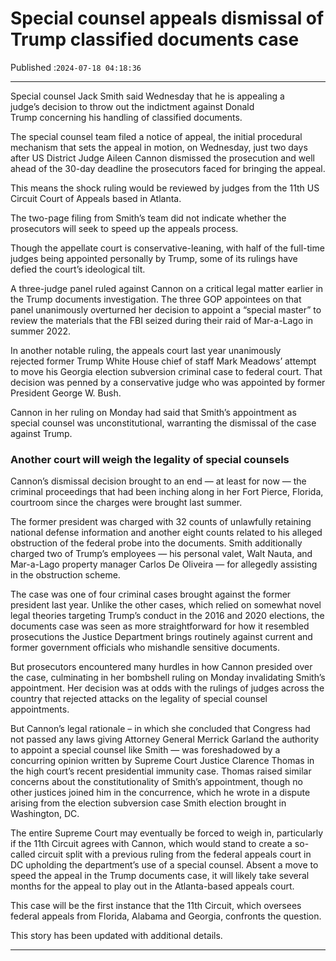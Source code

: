 # Special counsel appeals dismissal of Trump classified documents case

Published :`2024-07-18 04:18:36`

---

Special counsel Jack Smith said Wednesday that he is appealing a judge’s decision to throw out the indictment against Donald Trump concerning his handling of classified documents.

The special counsel team filed a notice of appeal, the initial procedural mechanism that sets the appeal in motion, on Wednesday, just two days after US District Judge Aileen Cannon dismissed the prosecution and well ahead of the 30-day deadline the prosecutors faced for bringing the appeal.

This means the shock ruling would be reviewed by judges from the 11th US Circuit Court of Appeals based in Atlanta.

The two-page filing from Smith’s team did not indicate whether the prosecutors will seek to speed up the appeals process.

Though the appellate court is conservative-leaning, with half of the full-time judges being appointed personally by Trump, some of its rulings have defied the court’s ideological tilt.

A three-judge panel ruled against Cannon on a critical legal matter earlier in the Trump documents investigation. The three GOP appointees on that panel unanimously overturned her decision to appoint a “special master” to review the materials that the FBI seized during their raid of Mar-a-Lago in summer 2022.

In another notable ruling, the appeals court last year unanimously rejected former Trump White House chief of staff Mark Meadows’ attempt to move his Georgia election subversion criminal case to federal court. That decision was penned by a conservative judge who was appointed by former President George W. Bush.

Cannon in her ruling on Monday had said that Smith’s appointment as special counsel was unconstitutional, warranting the dismissal of the case against Trump.

### Another court will weigh the legality of special counsels

Cannon’s dismissal decision brought to an end — at least for now — the criminal proceedings that had been inching along in her Fort Pierce, Florida, courtroom since the charges were brought last summer.

The former president was charged with 32 counts of unlawfully retaining national defense information and another eight counts related to his alleged obstruction of the federal probe into the documents. Smith additionally charged two of Trump’s employees — his personal valet, Walt Nauta, and Mar-a-Lago property manager Carlos De Oliveira — for allegedly assisting in the obstruction scheme.

The case was one of four criminal cases brought against the former president last year. Unlike the other cases, which relied on somewhat novel legal theories targeting Trump’s conduct in the 2016 and 2020 elections, the documents case was seen as more straightforward for how it resembled prosecutions the Justice Department brings routinely against current and former government officials who mishandle sensitive documents.

But prosecutors encountered many hurdles in how Cannon presided over the case, culminating in her bombshell ruling on Monday invalidating Smith’s appointment. Her decision was at odds with the rulings of judges across the country that rejected attacks on the legality of special counsel appointments.

But Cannon’s legal rationale – in which she concluded that Congress had not passed any laws giving Attorney General Merrick Garland the authority to appoint a special counsel like Smith — was foreshadowed by a concurring opinion written by Supreme Court Justice Clarence Thomas in the high court’s recent presidential immunity case. Thomas raised similar concerns about the constitutionality of Smith’s appointment, though no other justices joined him in the concurrence, which he wrote in a dispute arising from the election subversion case Smith election brought in Washington, DC.

The entire Supreme Court may eventually be forced to weigh in, particularly if the 11th Circuit agrees with Cannon, which would stand to create a so-called circuit split with a previous ruling from the federal appeals court in DC upholding the department’s use of a special counsel. Absent a move to speed the appeal in the Trump documents case, it will likely take several months for the appeal to play out in the Atlanta-based appeals court.

This case will be the first instance that the 11th Circuit, which oversees federal appeals from Florida, Alabama and Georgia, confronts the question.

This story has been updated with additional details.

---

